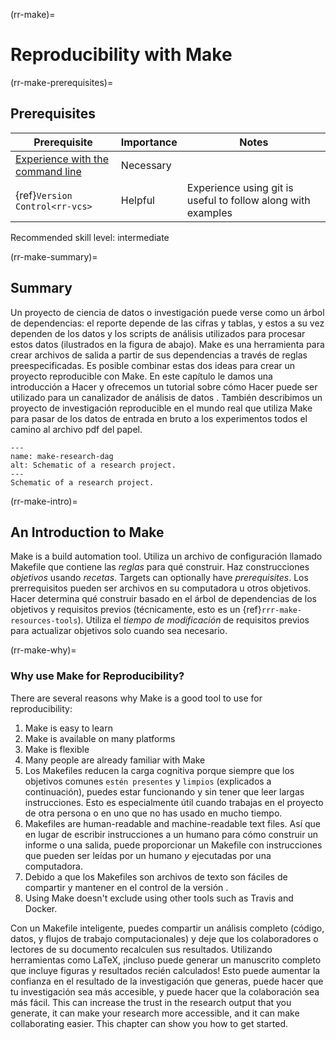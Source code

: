 (rr-make)=
# Reproducibility with Make

(rr-make-prerequisites)=
## Prerequisites

| Prerequisite                                                                                  | Importance | Notes                                                        |
| --------------------------------------------------------------------------------------------- | ---------- | ------------------------------------------------------------ |
| [Experience with the command line](https://programminghistorian.org/en/lessons/intro-to-bash) | Necessary  |                                                              |
| {ref}`Version Control<rr-vcs>`                                                          | Helpful    | Experience using git is useful to follow along with examples |

Recommended skill level: intermediate

(rr-make-summary)=
## Summary

Un proyecto de ciencia de datos o investigación puede verse como un árbol de dependencias: el reporte depende de las cifras y tablas, y estos a su vez dependen de los datos y los scripts de análisis utilizados para procesar estos datos (ilustrados en la figura de abajo).  Make es una herramienta para crear archivos de salida a partir de sus dependencias a través de reglas preespecificadas.  Es posible combinar estas dos ideas para crear un proyecto reproducible con Make.  En este capítulo le damos una introducción a Hacer y ofrecemos un tutorial sobre cómo Hacer puede ser utilizado para un canalizador de análisis de datos .  También describimos un proyecto de investigación reproducible en el mundo real que utiliza Make para pasar de los datos de entrada en bruto a los experimentos todos el camino al archivo pdf del papel.

```{figure} ../figures/make-research-dag.png
---
name: make-research-dag
alt: Schematic of a research project.
---
Schematic of a research project.
```

(rr-make-intro)=
## An Introduction to Make

Make is a build automation tool. Utiliza un archivo de configuración llamado Makefile que contiene las *reglas* para qué construir. Haz construcciones *objetivos* usando *recetas*.  Targets can optionally have *prerequisites*.  Los prerrequisitos pueden ser archivos en su computadora u otros objetivos. Hacer determina qué construir basado en el árbol de dependencias de los objetivos y requisitos previos (técnicamente, esto es un {ref}`rrr-make-resources-tools`). Utiliza el *tiempo de modificación* de requisitos previos para actualizar objetivos solo cuando sea necesario.

(rr-make-why)=
### Why use Make for Reproducibility?

There are several reasons why Make is a good tool to use for reproducibility:

1. Make is easy to learn
1. Make is available on many platforms
1. Make is flexible
1. Many people are already familiar with Make
1. Los Makefiles reducen la carga cognitiva porque siempre que los objetivos comunes `estén presentes` y `limpios` (explicados a continuación), puedes estar funcionando y sin tener que leer largas instrucciones. Esto es especialmente útil cuando trabajas en el proyecto de otra persona o en uno que no has usado en mucho tiempo.
1. Makefiles are human-readable and machine-readable text files. Así que en lugar de escribir instrucciones a un humano para cómo construir un informe o una salida, puede proporcionar un Makefile con instrucciones que pueden ser leídas por un humano *y* ejecutadas por una computadora.
1. Debido a que los Makefiles son archivos de texto son fáciles de compartir y mantener en el control de la versión .
1. Using Make doesn't exclude using other tools such as Travis and Docker.

Con un Makefile inteligente, puedes compartir un análisis completo (código, datos, y flujos de trabajo computacionales) y deje que los colaboradores o lectores de su documento recalculen sus resultados. Utilizando herramientas como LaTeX, ¡incluso puede generar un manuscrito completo que incluye figuras y resultados recién calculados! Esto puede aumentar la confianza en el resultado de la investigación que generas, puede hacer que tu investigación sea más accesible, y puede hacer que la colaboración sea más fácil. This can increase the trust in the research output that you generate, it can make your research more accessible, and it can make collaborating easier. This chapter can show you how to get started.
